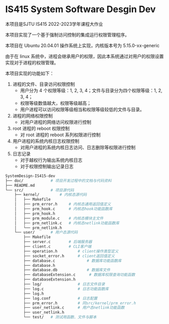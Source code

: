 # IS415 System Software Desgin Dev

本项目是SJTU IS415 2022-2023学年课程大作业

本项目实现了一个基于强制访问控制的集成运行权限管理程序。

本项目在 Ubuntu 20.04.01 操作系统上实现，内核版本号为 5.15.0-xx-generic

由于在 linux 系统中，进程会继承用户的权限，因此本系统通过对用户的权限设置实现对于进程的权限管理。

本项目实现的功能如下：

1.  进程的文件、目录访问权限控制
    -   用户分为 4 个权限等级：1, 2, 3, 4；文件与目录分为四个权限等级：1, 2, 3, 4；
    -   权限等级数值越大，权限等级越高；
    -   用户进程可以访问权限等级相当和权限等级较低的文件与目录。
2.  进程的网络权限控制
    -   对用户进程的网络访问权限进行控制
3.  root 进程的 reboot 权限控制
    -   对 root 进程的 reboot 系列权限进行控制
4.  用户进程的系统内核日志权限控制
    -   对用户进程的系统内核日志访问、日志删除等权限进行控制
5.  日志记录
    -   对于越权行为输出系统内核日志
    -   对于权限控制输出记录日志


```bash
SystemDesign-IS415-dev
├── doc/			# 项目开发过程中的文档与代码资料
├── README.md
└── src/			# 项目源代码
    ├── kernel/	 		# 内核态源代码
    │   ├── Makefile
    │   ├── prm_error.h		# 内核态通用返回值定义
    │   ├── prm_hook.c		# 内核态hook功能函数库
    │   ├── prm_hook.h
    │   ├── prm_module.c	# 内核态模块主文件
    │   ├── prm_netlink.c	# 内核态netlink功能函数库
    │   └── prm_netlink.h
    └── user/		# 用户态源代码
        ├── Makefile
        ├── server.c		# 后端服务器
        ├── client.c		# CLI客户端
        ├── operation.h			# client操作类型定义
        ├── socket_error.h		# client返回值定义
        ├── database.c				# 数据库功能函数库
        ├── database.h				
        ├── database.db				# 数据库文件
        ├── databaseExtension.c		 # 数据库权限查询功能函数
        ├── databaseExtension.h
        ├── log/				# 日志文件目录
        ├── log.c				# 日志功能函数库
        ├── log.h				
        ├── log.conf			# 日志配置
        ├── prm_error.h			# 同src/kernel/prm_error.h
        ├── user_netlink.c		# 用户态netlink功能函数
        ├── user_netlink.h
        └── test/	# 测试用函数、文件与脚本
```